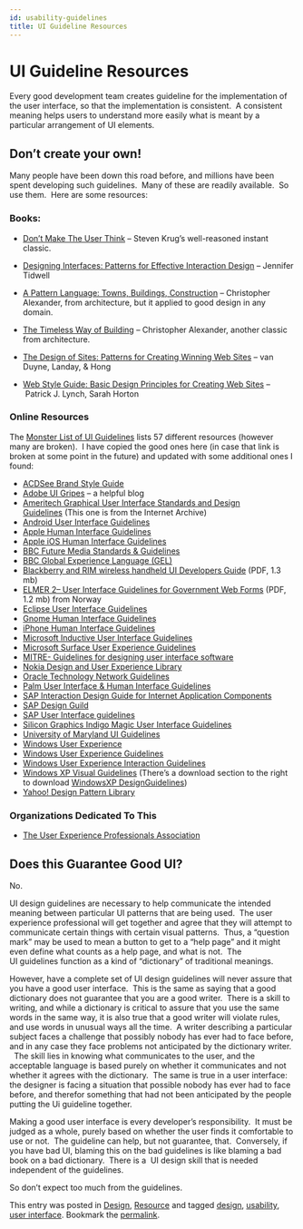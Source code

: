 ```yaml
---
id: usability-guidelines
title: UI Guideline Resources
---
```


#  UI Guideline Resources

Every good development team creates guideline for the implementation of the user interface, so that the implementation is consistent.  A consistent meaning helps users to understand more easily what is meant by a particular arrangement of UI elements.  

## Don’t create your own!

Many people have been down this road before, and millions have been spent developing such guidelines.  Many of these are readily available.  So use them.  Here are some resources:

### Books:

*   [Don’t Make The User Think](http://rads.stackoverflow.com/amzn/click/0321344758) – Steven Krug’s well-reasoned instant classic.  
    
*   [Designing Interfaces: Patterns for Effective Interaction Design](http://www.amazon.com/dp/0596008031/) – Jennifer Tidwell
*   [A Pattern Language: Towns, Buildings, Construction](http://www.amazon.com/dp/0195019199/) – Christopher Alexander, from architecture, but it applied to good design in any domain.
*   [The Timeless Way of Building](http://www.amazon.com/dp/0195024028/) – Christopher Alexander, another classic from architecture.
*   [The Design of Sites: Patterns for Creating Winning Web Sites](http://www.amazon.com/dp/0131345559/) – van Duyne, Landay, & Hong
*   [Web Style Guide: Basic Design Principles for Creating Web Sites](http://www.amazon.com/exec/obidos/ASIN/0300137370/) – Patrick J. Lynch, Sarah Horton

### Online Resources

The [Monster List of UI Guidelines](http://www.theuxbookmark.com/2010/08/interaction-design/a-monster-list-of-ui-guidelines-style-guides/) lists 57 different resources (however many are broken).  I have copied the good ones here (in case that link is broken at some point in the future) and updated with some additional ones I found:

*   [ACDSee Brand Style Guide](http://www.acdsee.com/mediaroom/brandstyleguide)
*   [Adobe UI Gripes](http://adobegripes.tumblr.com/) – a helpful blog
*   [Ameritech Graphical User Interface Standards and Design Guidelines](http://web.archive.org/web/20010210130930/www.ameritech.com/corporate/testtown/library/standard/std-guix.html) (This one is from the Internet Archive)
*   [Android User Interface Guidelines](http://developer.android.com/guide/practices/ui_guidelines/index.html)
*   [Apple Human Interface Guidelines](http://developer.apple.com/mac/library/documentation/UserExperience/Conceptual/AppleHIGuidelines/)
*   [Apple iOS Human Interface Guidelines](http://developer.apple.com/library/ios/#documentation/userexperience/conceptual/mobilehig/Introduction/Introduction.html)
*   [BBC Future Media Standards & Guidelines](http://www.bbc.co.uk/guidelines/futuremedia/)
*   [BBC Global Experience Language (GEL)](http://www.bbc.co.uk/guidelines/gel/)
*   [Blackberry and RIM wireless handheld UI Developers Guide](http://www.blackberry.com/developers/na/c_plus/doc/sdk21/ui_engine_api_21.pdf) (PDF, 1.3 mb)
*   [ELMER 2– User Interface Guidelines for Government Web Forms](http://www.brreg.no/elmer/elmer2-english.pdf) (PDF, 1.2 mb) from Norway
*   [Eclipse User Interface Guidelines](http://wiki.eclipse.org/index.php/User_Interface_Guidelines)
*   [Gnome Human Interface Guidelines](http://library.gnome.org/devel/hig-book/)
*   [iPhone Human Interface Guidelines](http://developer.apple.com/iphone/library/documentation/userexperience/conceptual/mobilehig/Introduction/Introduction.html)
*   [Microsoft Inductive User Interface Guidelines](http://msdn.microsoft.com/en-us/library/ms997506.aspx)
*   [Microsoft Surface User Experience Guidelines](http://www.microsoft.com/downloads/details.aspx?displaylang=en&FamilyID=38cc76f1-4a16-4c13-9740-c34dbb5c3012)
*   [MITRE- Guidelines for designing user interface software](http://hcibib.org/sam/)
*   [Nokia Design and User Experience Library](http://library.forum.nokia.com/index.jsp?topic=/Design_and_User_Experience_Library/GUID-A8DF3EB8-E97C-4DA0-95F6-F464ECC995BC_cover.html)
*   [Oracle Technology Network Guidelines](http://www.oracle.com/technology/tech/blaf/specs/index.html#topoftoc)
*   [Palm User Interface & Human Interface Guidelines](http://developer.palm.com/index.php?option=com_content&view=article&id=1606)
*   [SAP Interaction Design Guide for Internet Application Components](http://www.sapdesignguild.org/resources/web_guidelines/index.htm)
*   [SAP Design Guild](http://www.sapdesignguild.org/resources/resources.asp)
*   [SAP User Interface guidelines](http://www.sapdesignguild.org/resources/uiguidelines.asp)
*   [Silicon Graphics Indigo Magic User Interface Guidelines](http://techpubs.sgi.com/library/tpl/cgi-bin/browse.cgi?coll=0530&db=bks&cmd=toc&pth=/SGI_Developer/UI_Glines)
*   [University of Maryland UI Guidelines](http://otal.umd.edu/guse/standards.html)
*   [Windows User Experience](http://msdn.microsoft.com/en-us/windows/bb978520.aspx)
*   [Windows User Experience Guidelines](http://www.microsoft.com/downloads/details.aspx?FamilyID=b996e1e7-a83a-4cae-936b-2a9d94b11bc5&displaylang=en)
*   [Windows User Experience Interaction Guidelines](http://msdn.microsoft.com/en-us/library/aa511258.aspx)
*   [Windows XP Visual Guidelines](http://www.microsoft.com/whdc/archive/XPguidelines.mspx) (There’s a download section to the right to download [WindowsXP DesignGuidelines](http://download.microsoft.com/download/whistler/xpv/1.0a/WXP/EN-US/WindowsXP_DesignGuidelines.exe))
*   [Yahoo! Design Pattern Library](http://developer.yahoo.com/ypatterns/)

### Organizations Dedicated To This

*   [The User Experience Professionals Association](http://www.upassoc.org/)

## Does this Guarantee Good UI?

No.  

UI design guidelines are necessary to help communicate the intended meaning between particular UI patterns that are being used.  The user experience professional will get together and agree that they will attempt to communicate certain things with certain visual patterns.  Thus, a “question mark” may be used to mean a button to get to a “help page” and it might even define what counts as a help page, and what is not.  The UI guidelines function as a kind of “dictionary” of traditional meanings. 

However, have a complete set of UI design guidelines will never assure that you have a good user interface.  This is the same as saying that a good dictionary does not guarantee that you are a good writer.  There is a skill to writing, and while a dictionary is critical to assure that you use the same words in the same way, it is also true that a good writer will violate rules, and use words in unusual ways all the time.  A writer describing a particular subject faces a challenge that possibly nobody has ever had to face before, and in any case they face problems not anticipated by the dictionary writer.   The skill lies in knowing what communicates to the user, and the acceptable language is based purely on whether it communicates and not whether it agrees with the dictionary.  The same is true in a user interface: the designer is facing a situation that possible nobody has ever had to face before, and therefor something that had not been anticipated by the people putting the Ui guideline together.  

Making a good user interface is every developer’s responsibility.  It must be judged as a whole, purely based on whether the user finds it comfortable to use or not.  The guideline can help, but not guarantee, that.  Conversely, if you have bad UI, blaming this on the bad guidelines is like blaming a bad book on a bad dictionary.  There is a  UI design skill that is needed independent of the guidelines.  

So don’t expect too much from the guidelines.

This entry was posted in [Design](https://agiletribe.purplehillsbooks.com/category/design/), [Resource](https://agiletribe.purplehillsbooks.com/category/resource/) and tagged [design](https://agiletribe.purplehillsbooks.com/tag/design/), [usability](https://agiletribe.purplehillsbooks.com/tag/usability/), [user interface](https://agiletribe.purplehillsbooks.com/tag/user-interface/). Bookmark the [permalink](https://agiletribe.purplehillsbooks.com/2013/01/22/ui-guideline-resources/ "Permalink to UI Guideline Resources").